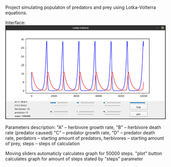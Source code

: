Project simulating populaton of predators and prey using Lotka-Volterra
equations.

Interface:
![picture](img/gui.png)

Parameters description:
"A" – herbivore growth rate,
"B" – herbivore death rate (predator caused)
"C" – predator growth rate,
"D" – predator death rate,
perdators – starting amount of predators,
herbivores – starting amount of prey,
steps – steps of calculation

Moving sliders automaticly calculates graph for 50000 steps.
"plot" button calculates graph for amount of steps stated by "steps"
parameter 
